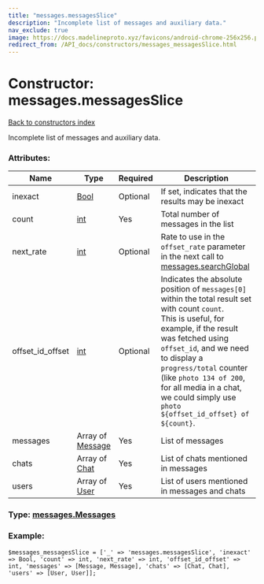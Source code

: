 ```yaml
---
title: "messages.messagesSlice"
description: "Incomplete list of messages and auxiliary data."
nav_exclude: true
image: https://docs.madelineproto.xyz/favicons/android-chrome-256x256.png
redirect_from: /API_docs/constructors/messages_messagesSlice.html
---
```

# Constructor: messages.messagesSlice  
[Back to constructors index](/API_docs/constructors/index.html)



Incomplete list of messages and auxiliary data.

### Attributes:

| Name     |    Type       | Required | Description |
|----------|---------------|----------|-------------|
|inexact|[Bool](/API_docs/types/Bool.html) | Optional|If set, indicates that the results may be inexact|
|count|[int](/API_docs/types/int.html) | Yes|Total number of messages in the list|
|next\_rate|[int](/API_docs/types/int.html) | Optional|Rate to use in the `offset_rate` parameter in the next call to [messages.searchGlobal](../methods/messages.searchGlobal.html)|
|offset\_id\_offset|[int](/API_docs/types/int.html) | Optional|Indicates the absolute position of `messages[0]` within the total result set with count `count`. <br>This is useful, for example, if the result was fetched using `offset_id`, and we need to display a `progress/total` counter (like `photo 134 of 200`, for all media in a chat, we could simply use `photo ${offset_id_offset} of ${count}`.|
|messages|Array of [Message](/API_docs/types/Message.html) | Yes|List of messages|
|chats|Array of [Chat](/API_docs/types/Chat.html) | Yes|List of chats mentioned in messages|
|users|Array of [User](/API_docs/types/User.html) | Yes|List of users mentioned in messages and chats|



### Type: [messages.Messages](/API_docs/types/messages.Messages.html)


### Example:

```
$messages_messagesSlice = ['_' => 'messages.messagesSlice', 'inexact' => Bool, 'count' => int, 'next_rate' => int, 'offset_id_offset' => int, 'messages' => [Message, Message], 'chats' => [Chat, Chat], 'users' => [User, User]];
```  
